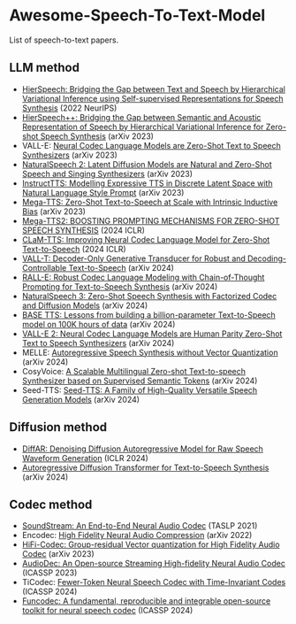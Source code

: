# Awesome-Speech-To-Text-Model
List of speech-to-text papers.
## LLM method
- [HierSpeech: Bridging the Gap between Text and Speech by Hierarchical Variational Inference using Self-supervised Representations for Speech Synthesis](https://proceedings.neurips.cc/paper_files/paper/2022/file/69c754f571806bf15add18556ff39b4f-Paper-Conference.pdf) (2022 NeurIPS)
- [HierSpeech++: Bridging the Gap between Semantic and Acoustic Representation of Speech by Hierarchical Variational Inference for Zero-shot Speech Synthesis](https://arxiv.org/pdf/2311.12454.pdf) (arXiv 2023)
- VALL-E: [Neural Codec Language Models are Zero-Shot Text to Speech Synthesizers](https://arxiv.org/pdf/2301.02111.pdf) (arXiv 2023)
- [NaturalSpeech 2: Latent Diffusion Models are Natural and Zero-Shot Speech and Singing Synthesizers](https://arxiv.org/pdf/2304.09116.pdf) (arXiv 2023)
- [InstructTTS: Modelling Expressive TTS in Discrete Latent Space with Natural Language Style Prompt](https://arxiv.org/pdf/2301.13662.pdf) (arXiv 2023)
- [Mega-TTS: Zero-Shot Text-to-Speech at Scale with Intrinsic Inductive Bias](https://arxiv.org/pdf/2306.03509.pdf) (arXiv 2023)
- [Mega-TTS2: BOOSTING PROMPTING MECHANISMS FOR ZERO-SHOT SPEECH SYNTHESIS](https://arxiv.org/pdf/2307.07218.pdf) (2024 ICLR)
- [CLaM-TTS: Improving Neural Codec Language Model for Zero-Shot Text-to-Speech](https://arxiv.org/pdf/2404.02781.pdf) (2024 ICLR)
- [VALL-T: Decoder-Only Generative Transducer for Robust and Decoding-Controllable Text-to-Speech](https://arxiv.org/pdf/2401.14321.pdf) (arXiv 2024)
- [RALL-E: Robust Codec Language Modeling with Chain-of-Thought Prompting for Text-to-Speech Synthesis](https://arxiv.org/pdf/2404.03204.pdf) (arXiv 2024)
- [NaturalSpeech 3: Zero-Shot Speech Synthesis with Factorized Codec and Diffusion Models](https://arxiv.org/pdf/2403.03100.pdf) (arXiv 2024)
- [BASE TTS: Lessons from building a billion-parameter Text-to-Speech model on 100K hours of data](https://arxiv.org/pdf/2402.08093.pdf) (arXiv 2024)
- [VALL-E 2: Neural Codec Language Models are Human Parity Zero-Shot Text to Speech Synthesizers](https://arxiv.org/pdf/2406.05370) (arXiv 2024)
- MELLE: [Autoregressive Speech Synthesis without Vector Quantization](https://arxiv.org/pdf/2407.08551) (arXiv 2024)
- CosyVoice: [A Scalable Multilingual Zero-shot Text-to-speech Synthesizer based on Supervised Semantic Tokens](https://arxiv.org/pdf/2407.05407) (arXiv 2024)
- Seed-TTS: [Seed-TTS: A Family of High-Quality Versatile Speech Generation Models](https://arxiv.org/pdf/2406.02430) (arXiv 2024)
## Diffusion method
- [DiffAR: Denoising Diffusion Autoregressive Model for Raw Speech Waveform Generation](https://arxiv.org/pdf/2310.01381) (ICLR 2024)
- [Autoregressive Diffusion Transformer for Text-to-Speech Synthesis](https://arxiv.org/pdf/2406.05551) (arXiv 2024)
## Codec method
- [SoundStream: An End-to-End Neural Audio Codec](https://arxiv.org/pdf/2107.03312) (TASLP 2021)
- Encodec: [High Fidelity Neural Audio Compression](https://arxiv.org/pdf/2210.13438) (arXiv 2022)
- [HiFi-Codec: Group-residual Vector quantization for High Fidelity Audio Codec](https://arxiv.org/pdf/2305.02765) (arXiv 2023)
- [AudioDec: An Open-source Streaming High-fidelity Neural Audio Codec](https://arxiv.org/pdf/2305.02765) (ICASSP 2023)
- TiCodec: [Fewer-Token Neural Speech Codec with Time-Invariant Codes](https://arxiv.org/pdf/2310.00014) (ICASSP 2024)
- [Funcodec: A fundamental, reproducible and integrable open-source toolkit for neural speech codec](https://arxiv.org/pdf/2309.07405) (ICASSP 2024)
